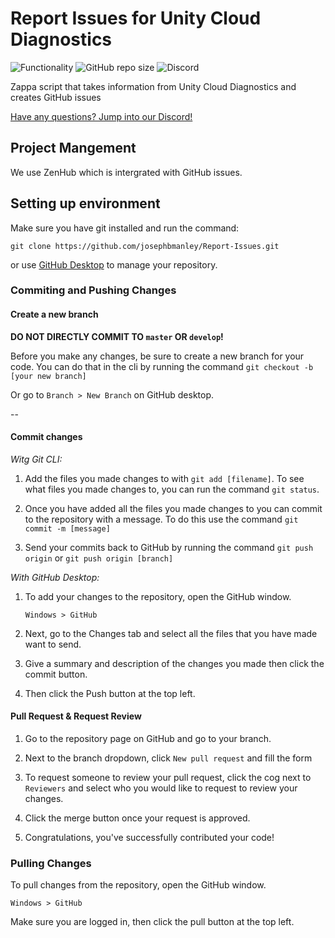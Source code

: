 # Report Issues for Unity Cloud Diagnostics
![Functionality](https://img.shields.io/badge/Build-Not%20Functional-red.svg)
![GitHub repo size](https://img.shields.io/github/repo-size/toda-studios/Report-Issues.svg)
![Discord](https://img.shields.io/discord/559845341185310724.svg)

Zappa script that takes information from Unity Cloud Diagnostics and creates GitHub issues

[Have any questions? Jump into our Discord!](https://discord.gg/UCgkKDv)

## Project Mangement

We use ZenHub which is intergrated with GitHub issues.

## Setting up environment

Make sure you have git installed and run the command:

`git clone https://github.com/josephbmanley/Report-Issues.git`

or use [GitHub Desktop](https://desktop.github.com) to manage your repository.


### Commiting and Pushing Changes

#### Create a new branch

**DO NOT DIRECTLY COMMIT TO `master` OR `develop`!**

Before you make any changes, be sure to create a new branch for your code. You can do that in the cli by running the command `git checkout -b [your new branch]`

Or go to `Branch > New Branch` on GitHub desktop.



--
#### Commit changes

_Witg Git CLI:_

1. Add the files you made changes to with `git add [filename]`. To see what files you made changes to, you can run the command `git status`.

2. Once you have added all the files you made changes to you can commit to the repository with a message. To do this use the command `git commit -m [message]`

3. Send your commits back to GitHub by running the command `git push origin` or `git push origin [branch]`

_With GitHub Desktop:_

1. To add your changes to the repository, open the GitHub window.

    `Windows > GitHub`


2. Next, go to the Changes tab and select all the files that you have made want to send.

3. Give a summary and description of the changes you made then click the commit button.

4. Then click the Push button at the top left.

#### Pull Request & Request Review

1. Go to the repository page on GitHub and go to your branch.

2. Next to the branch dropdown, click `New pull request` and fill the form

3. To request someone to review your pull request, click the cog next to `Reviewers` and select who you would like to request to review your changes.

4. Click the merge button once your request is approved.

5. Congratulations, you've successfully contributed your code!

### Pulling Changes
To pull changes from the repository, open the GitHub window.

`Windows > GitHub`

Make sure you are logged in, then click the pull button at the top left.

